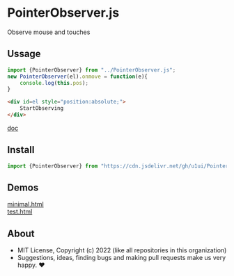 # PointerObserver.js
Observe mouse and touches

## Ussage

```js
import {PointerObserver} from "../PointerObserver.js";
new PointerObserver(el).onmove = function(e){
    console.log(this.pos);
}
```

```html
<div id=el style="position:absolute;">
    StartObserving
</div>
```

[doc](https://doc.deno.land/https://cdn.jsdelivr.net/gh/u1ui/PointerObserver.js@$main/PointerObserver.js)

## Install

```js
import {PointerObserver} from "https://cdn.jsdelivr.net/gh/u1ui/PointerObserver.js@x.x.x/PointerObserver.min.js"
```

## Demos

[minimal.html](http://gcdn.li/u1ui/PointerObserver.js@main/tests/minimal.html)  
[test.html](http://gcdn.li/u1ui/PointerObserver.js@main/tests/test.html)  

## About

- MIT License, Copyright (c) 2022 <u1> (like all repositories in this organization) <br>
- Suggestions, ideas, finding bugs and making pull requests make us very happy. ♥

